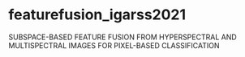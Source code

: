 # featurefusion_igarss2021
SUBSPACE-BASED FEATURE FUSION FROM HYPERSPECTRAL AND MULTISPECTRAL IMAGES FOR PIXEL-BASED CLASSIFICATION
